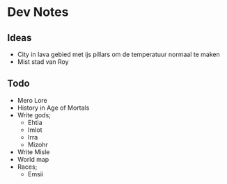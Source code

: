 

# Dev Notes

## Ideas
- City in lava gebied met ijs pillars om de temperatuur normaal te maken
- Mist stad van Roy


## Todo

- Mero Lore
- History in Age of Mortals
- Write gods;
  - Ehtia
  - Imlot
  - Irra
  - Mizohr
- Write Misle
- World map
- Races;
  - Emsii
